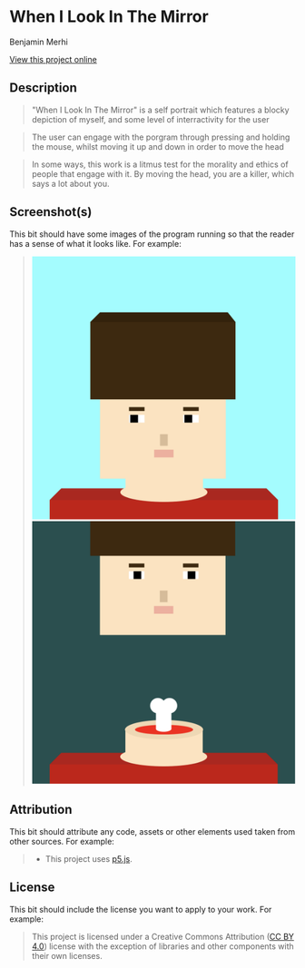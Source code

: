 # When I Look In The Mirror

Benjamin Merhi

[View this project online](https://g3thsemane.github.io/CART253/topics/Self-Portrait/)

## Description


> "When I Look In The Mirror" is a self portrait which features a blocky depiction of myself, and some level of interractivity for the user

> The user can engage with the porgram through pressing and holding the mouse, whilst moving it up and down in order to move the head

> In some ways, this work is a litmus test for the morality and ethics of people that engage with it. By moving the head, you are a killer, which says a lot about you.

## Screenshot(s)

This bit should have some images of the program running so that the reader has a sense of what it looks like. For example:

> ![Program upon startup](./assets/images/selfportrait1.png)
> ![Program after interraction](./assets/images/selfportrait2.png)

## Attribution

This bit should attribute any code, assets or other elements used taken from other sources. For example:

> - This project uses [p5.js](https://p5js.org).

## License

This bit should include the license you want to apply to your work. For example:

> This project is licensed under a Creative Commons Attribution ([CC BY 4.0](https://creativecommons.org/licenses/by/4.0/deed.en)) license with the exception of libraries and other components with their own licenses.
